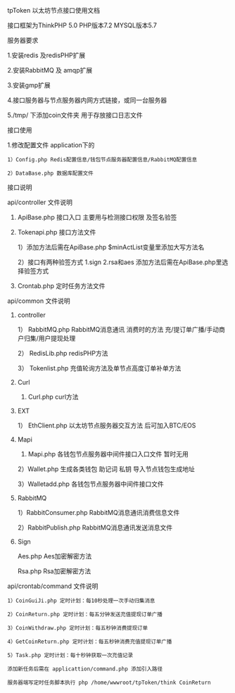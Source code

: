 tpToken 以太坊节点接口使用文档

接口框架为ThinkPHP 5.0  PHP版本7.2  MYSQL版本5.7

服务器要求

1.安装redis 及redisPHP扩展

2.安装RabbitMQ 及 amqp扩展

3.安装gmp扩展

4.接口服务器与节点服务器内网方式链接，或同一台服务器

5./tmp/ 下添加coin文件夹 用于存放接口日志文件

接口使用

1.修改配置文件 application下的

	1）Config.php Redis配置信息/钱包节点服务器配置信息/RabbitMQ配置信息

	2）DataBase.php 数据库配置文件

接口说明

api/controller 文件说明

1. ApiBase.php 接口入口 主要用与检测接口权限 及签名验签

2. Tokenapi.php 接口方法文件 
	
	1）添加方法后需在ApiBase.php $minActList变量里添加大写方法名 

	2）接口有两种验签方式 1.sign 2.rsa和aes 添加方法后需在ApiBase.php里选择验签方式

3. Crontab.php 定时任务方法文件

api/common 文件说明

1. controller

	1） RabbitMQ.php  RabbitMQ消息通讯 消费时的方法 充/提订单广播/手动商户归集/用户提现处理

	2） RedisLib.php redisPHP方法

	3） Tokenlist.php 充值轮询方法及单节点高度订单补单方法

2. Curl

	1)  Curl.php  curl方法

3. EXT

	1） EthClient.php 以太坊节点服务器交互方法 后可加入BTC/EOS

4. Mapi

	1) Mapi.php 各钱包节点服务器中间件接口入口文件 暂时无用

	2）Wallet.php 生成各类钱包 助记词 私钥 导入节点钱包生成地址 

	3）Walletadd.php 各钱包节点服务器中间件接口文件

5. RabbitMQ

	1）RabbitConsumer.php RabbitMQ消息通讯消费信息文件

	2）RabbitPublish.php RabbitMQ消息通讯发送消息文件

6. Sign

	Aes.php Aes加密解密方法

	Rsa.php Rsa加密解密方法	 	

api/crontab/command 文件说明

	1）CoinGuiJi.php 定时计划：每10秒处理一次手动归集消息

	2）CoinReturn.php 定时计划：每五分钟发送充值提现订单广播

	3）CoinWithdraw.php 定时计划：每五秒钟消费提现订单

	4）GetCoinReturn.php 定时计划：每五秒钟消费充值提现订单广播

	5）Task.php 定时计划：每十秒钟获取一次充值记录

	添加新任务后需在 applicattion/command.php 添加引入路径

	服务器端写定时任务脚本执行 php /home/wwwroot/tpToken/think CoinReturn

